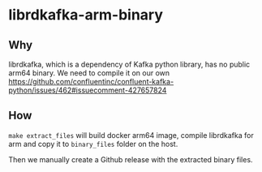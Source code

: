 # librdkafka-arm-binary
## Why
librdkafka, which is a dependency of Kafka python library, has no public arm64 binary. We need to compile it on our own https://github.com/confluentinc/confluent-kafka-python/issues/462#issuecomment-427657824


## How
`make extract_files` will build docker arm64 image, compile librdkafka for arm and copy it to `binary_files` folder on the host. 

Then we manually create a Github release with the extracted binary files.

